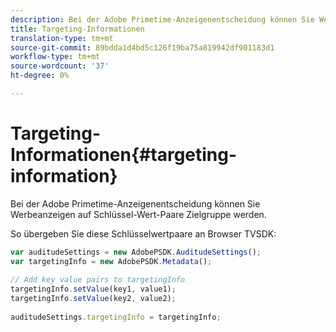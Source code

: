 ```yaml
---
description: Bei der Adobe Primetime-Anzeigenentscheidung können Sie Werbeanzeigen auf Schlüssel-Wert-Paare Zielgruppe werden.
title: Targeting-Informationen
translation-type: tm+mt
source-git-commit: 89bdda1d4bd5c126f19ba75a819942df901183d1
workflow-type: tm+mt
source-wordcount: '37'
ht-degree: 0%

---
```



# Targeting-Informationen{#targeting-information}

Bei der Adobe Primetime-Anzeigenentscheidung können Sie Werbeanzeigen auf Schlüssel-Wert-Paare Zielgruppe werden.

So übergeben Sie diese Schlüsselwertpaare an Browser TVSDK:

```js
var auditudeSettings = new AdobePSDK.AuditudeSettings(); 
var targetingInfo = new AdobePSDK.Metadata(); 
 
// Add key value pairs to targetingInfo 
targetingInfo.setValue(key1, value1); 
targetingInfo.setValue(key2, value2); 
 
auditudeSettings.targetingInfo = targetingInfo;
```


